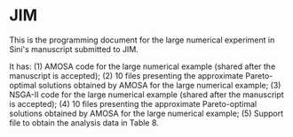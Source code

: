 # JIM

This is the programming document for the large numerical experiment in Sini's manuscript submitted to JIM.

It has: 
       (1) AMOSA code for the large numerical example (shared after the manuscript is accepted);
       (2) 10 files presenting the approximate Pareto-optimal solutions obtained by AMOSA for the large numerical example;
       (3) NSGA-II code for the large numerical example (shared after the manuscript is accepted);
       (4) 10 files presenting the approximate Pareto-optimal solutions obtained by AMOSA for the large numerical example;
       (5) Support file to obtain the analysis data in Table 8.
